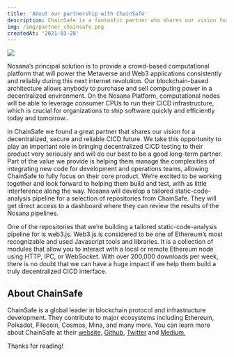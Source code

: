 ```yaml
---
title: 'About our partnership with ChainSafe'
description: ChainSafe is a fantastic partner who shares our vision for a decentralized, secure, and dependable CICD future.
img: /img/partner_chainsafe.png
createdAt: '2021-03-28'
---
```


![](https://miro.medium.com/max/700/1*wXHH9zaaRx1nQWNsmnF2Ww.png)

Nosana’s principal solution is to provide a crowd-based computational platform that will power the Metaverse and Web3 applications consistently and reliably during this next internet revolution. Our blockchain-based architecture allows anybody to purchase and sell computing power in a decentralized environment. On the Nosana Platform, computational nodes will be able to leverage consumer CPUs to run their CICD infrastructure, which is crucial for organizations to ship software quickly and efficiently today and tomorrow..

In ChainSafe we found a great partner that shares our vision for a decentralized, secure and reliable CICD future. We take this opportunity to play an important role in bringing decentralized CICD testing to their product very seriously and will do our best to be a good long-term partner. Part of the value we provide is helping them manage the complexities of integrating new code for development and operations teams, allowing ChainSafe to fully focus on their core product. We’re excited to be working together and look forward to helping them build and test, with as little interference along the way. Nosana will develop a tailored static-code-analysis pipeline for a selection of repositories from ChainSafe. They will get direct access to a dashboard where they can review the results of the Nosana pipelines.

One of the repositories that we’re building a tailored static-code-analysis pipeline for is web3.js. Web3.js is considered to be one of Ethereum’s most recognizable and used Javascript tools and libraries. It is a collection of modules that allow you to interact with a local or remote Ethereum node using HTTP, IPC, or WebSocket. With over 200,000 downloads per week, there is no doubt that we can have a huge impact if we help them build a truly decentralized CICD interface.


About ChainSafe
---------------

ChainSafe is a global leader in blockchain protocol and infrastructure development. They contribute to major ecosystems including Ethereum, Polkadot, Filecoin, Cosmos, Mina, and many more. You can learn more about ChainSafe at their [website,](http://chainsafe.io/) [Github,](https://github.com/ChainSafe) [Twitter](https://twitter.com/chainsafeth) and [Medium.](https://blog.chainsafe.io/)


Thanks for reading!


